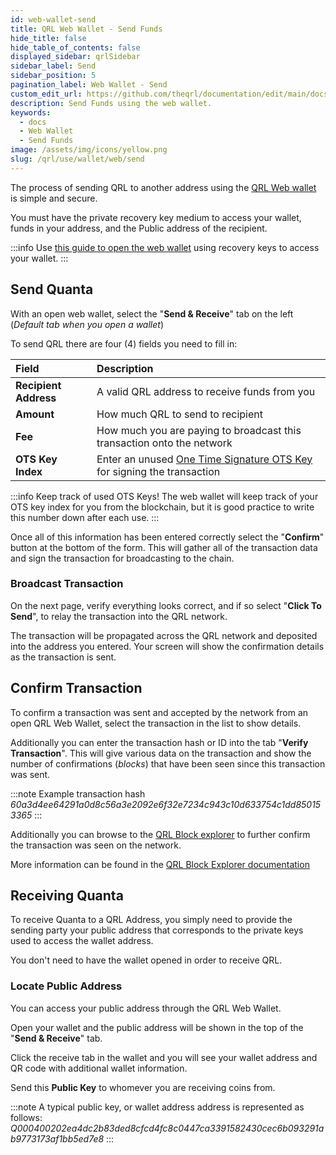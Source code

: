 ```yaml
---
id: web-wallet-send
title: QRL Web Wallet - Send Funds
hide_title: false
hide_table_of_contents: false
displayed_sidebar: qrlSidebar
sidebar_label: Send 
sidebar_position: 5
pagination_label: Web Wallet - Send
custom_edit_url: https://github.com/theqrl/documentation/edit/main/docs/Use/Wallet/Web/send-funds.md
description: Send Funds using the web wallet.
keywords:
  - docs
  - Web Wallet
  - Send Funds
image: /assets/img/icons/yellow.png
slug: /qrl/use/wallet/web/send
---
```



The process of sending QRL to another address using the [QRL Web wallet](https://wallet.theqrl.org) is simple and secure. 

You must have the private recovery key medium to access your wallet, funds in your address, and the Public address of the recipient.

:::info
Use [this guide to open the web wallet](../../../../qrl/use/wallet/web/open) using recovery keys to access your wallet.
:::

## Send Quanta

With an open web wallet, select the "**Send & Receive**" tab on the left (*Default tab when you open a wallet*)

To send QRL there are four (4) fields you need to fill in:

| Field |  Description  |
|:-----|:--| 
| **Recipient Address** | A valid QRL address to receive funds from you |
| **Amount** | How much QRL to send to recipient |
| **Fee** | How much you are paying to broadcast this transaction onto the network |
| **OTS Key Index** | Enter an unused [One Time Signature OTS Key](../../../../qrl/build/fundamentals/ots-keys) for signing the transaction |

:::info
Keep track of used OTS Keys! The web wallet will keep track of your OTS key index for you from the blockchain, but it is good practice to write this number down after each use.
:::

Once all of this information has been entered correctly select the "**Confirm**" button at the bottom of the form. This will gather all of the transaction data and sign the transaction for broadcasting to the chain. 

### Broadcast Transaction

On the next page, verify everything looks correct, and if so select "**Click To Send**", to relay the transaction into the QRL network.

The transaction will be propagated across the QRL network and deposited into the address you entered. Your screen will show the confirmation details as the transaction is sent. 
 

## Confirm Transaction

To confirm a transaction was sent and accepted by the network from an open QRL Web Wallet, select the transaction in the list to show details.

Additionally you can enter the transaction hash or ID into the tab "**Verify Transaction**". This will give various data on the transaction and show the number of confirmations (*blocks*) that have been seen since this transaction was sent. 

:::note Example transaction hash
_60a3d4ee64291a0d8c56a3e2092e6f32e7234c943c10d633754c1dd850153365_
:::

Additionally you can browse to the [QRL Block explorer](https://explorer.theqrl.org) to further confirm the transaction was seen on the network.

More information can be found in the [QRL Block Explorer documentation](../../../../qrl/use/tools/explorer/overview)



## Receiving Quanta


To receive Quanta to a QRL Address, you simply need to provide the sending party your public address that corresponds to the private keys used to access the wallet address.

You don't need to have the wallet opened in order to receive QRL.

### Locate Public Address

You can access your public address through the QRL Web Wallet. 

Open your wallet and the public address will be shown in the top of the "**Send & Receive**" tab.


Click the receive tab in the wallet and you will see your wallet address and QR code with additional wallet information. 

Send this **Public Key** to whomever you are receiving coins from.


:::note A typical public key, or wallet address address is represented as follows:
_Q000400202ea4dc2b83ded8cfcd4fc8c0447ca3391582430cec6b093291ab9773173af1bb5ed7e8_
:::